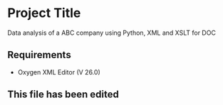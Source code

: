 
# Project Title

Data analysis of a ABC company using Python, XML and XSLT for DOC


## Requirements

- Oxygen XML Editor (V 26.0)

## This file has been edited


